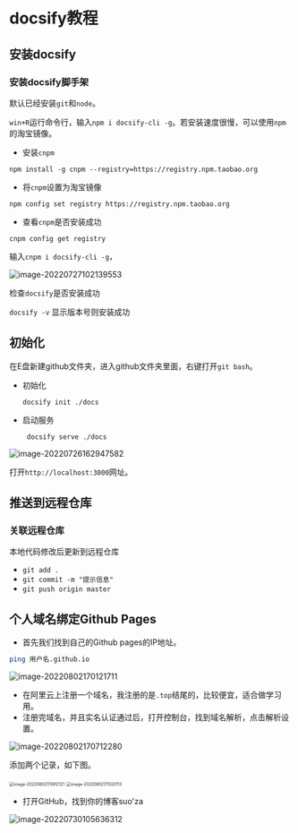

# **docsify教程**

## 安装docsify

### 安装docsify脚手架

默认已经安装`git`和`node`。	

`win+R`运行命令行，输入`npm i docsify-cli -g`。若安装速度很慢，可以使用`npm`的淘宝镜像。

* 安装`cnpm`

`npm install -g cnpm --registry=https://registry.npm.taobao.org`

* 将`cnpm`设置为淘宝镜像

`npm config set registry https://registry.npm.taobao.org`

* 查看`cnpm`是否安装成功

`cnpm config get registry `

输入`cnpm i docsify-cli -g`，

![image-20220727102139553](https://cdn.jsdelivr.net/gh/xubenshan/pic-blog@main/img/202207271021617.png)

检查`docsify`是否安装成功

`docsify -v`  显示版本号则安装成功

## 初始化

在E盘新建github文件夹，进入github文件夹里面，右键打开`git bash`。

* 初始化

  `docsify init ./docs`

* 启动服务

  ` docsify serve ./docs`

![image-20220726162947582](https://cdn.jsdelivr.net/gh/xubenshan/pic-blog@main/img/202207271020075.png)

打开`http://localhost:3000`网址。

## **推送到远程仓库**

### 关联远程仓库

本地代码修改后更新到远程仓库

*   `git add .`
*   `git commit -m "提示信息"`  
*  `git push origin master`

## 个人域名绑定Github Pages

* 首先我们找到自己的Github pages的IP地址。

```bash
ping 用户名.github.io
```

![image-20220802170121711](https://cdn.jsdelivr.net/gh/xubenshan/pic-blog@main/img/image-20220802170121711.png)



* 在阿里云上注册一个域名，我注册的是`.top`结尾的，比较便宜，适合做学习用。
* 注册完域名，并且实名认证通过后，打开控制台，找到域名解析，点击解析设置。


 ![image-20220802170712280](https://cdn.jsdelivr.net/gh/xubenshan/pic-blog@main/img/image-20220802170712280.png)

添加两个记录，如下图。

<img src="https://cdn.jsdelivr.net/gh/xubenshan/pic-blog@main/img/image-20220802170912121.png" alt="image-20220802170912121" style="zoom: 50%;" />

<img src="https://cdn.jsdelivr.net/gh/xubenshan/pic-blog@main/img/image-20220802171020113.png" alt="image-20220802171020113" style="zoom:50%;" />

* 打开GitHub，找到你的博客suo'za


![image-20220730105636312](https://cdn.jsdelivr.net/gh/xubenshan/pic-blog@main/img/image-20220730105636312.png)





